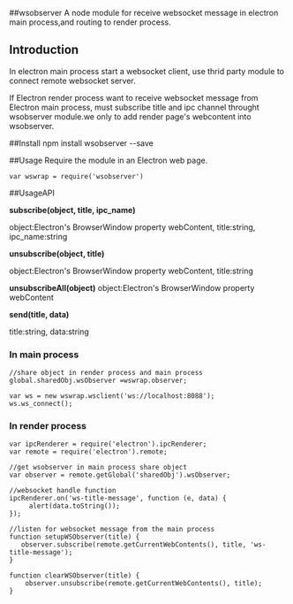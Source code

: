 ##wsobserver
A node module for receive websocket message in electron main process,and routing  to render process.

## Introduction
In electron main process start a websocket client, use thrid party module to connect remote websocket server.

If Electron render process want to  receive websocket message from Electron main process, must subscribe title and ipc channel throught wsobserver module.we only to add render page's webcontent into wsobserver.

##Install
	npm install wsobserver --save
	
##Usage
Require the module in an Electron web page.

    var wswrap = require('wsobserver')

##UsageAPI

**subscribe(object, title, ipc_name)**

object:Electron's BrowserWindow property webContent, 
title:string, ipc_name:string

**unsubscribe(object, title)**

object:Electron's BrowserWindow property webContent,  title:string

**unsubscribeAll(object)**
object:Electron's BrowserWindow property webContent

**send(title, data)**

title:string, data:string

### In main process
	
	//share object in render process and main process
	global.sharedObj.wsObserver =wswrap.observer;
    
	var ws = new wswrap.wsclient('ws://localhost:8088');
    ws.ws_connect();

### In render process

    var ipcRenderer = require('electron').ipcRenderer;
    var remote = require('electron').remote;
	
	//get wsobserver in main process share object 
	var observer = remote.getGlobal('sharedObj').wsObserver;

	//websocket handle function
    ipcRenderer.on('ws-title-message', function (e, data) {
         alert(data.toString());
    });

    //listen for websocket message from the main process   
    function setupWSObserver(title) {
       observer.subscribe(remote.getCurrentWebContents(), title, 'ws-title-message');
    }

    function clearWSObserver(title) {
        observer.unsubscribe(remote.getCurrentWebContents(), title);
    }